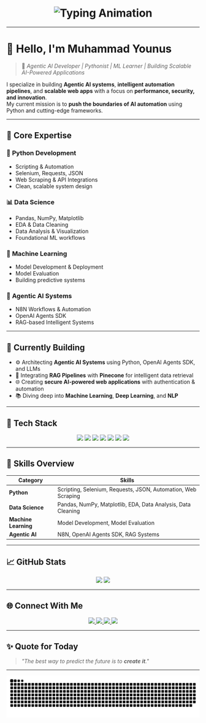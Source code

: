 <h1 align="center">
  <img src="https://readme-typing-svg.demolab.com?font=Roboto+Mono&weight=800&size=32&pause=1000&color=00C2FF&center=true&vCenter=true&width=600&lines=PYTHON+DEVELOPER;Agentic+AI+Engineer;Machine+Learning+Enthusiast;Automation+Expert;Data+Science+Explorer" alt="Typing Animation" />
</h1>

---

# 👋 Hello, I'm **Muhammad Younus**

> 🚀 *Agentic AI Developer | Pythonist | ML Learner | Building Scalable AI-Powered Applications*

I specialize in building **Agentic AI systems**, **intelligent automation pipelines**, and **scalable web apps** with a focus on **performance, security, and innovation**.  
My current mission is to **push the boundaries of AI automation** using Python and cutting-edge frameworks.

---

## 🌟 **Core Expertise**

### 🐍 **Python Development**
- Scripting & Automation  
- Selenium, Requests, JSON  
- Web Scraping & API Integrations  
- Clean, scalable system design  

### 📊 **Data Science**
- Pandas, NumPy, Matplotlib  
- EDA & Data Cleaning  
- Data Analysis & Visualization  
- Foundational ML workflows  

### 🤖 **Machine Learning**
- Model Development & Deployment  
- Model Evaluation  
- Building predictive systems  

### 🧬 **Agentic AI Systems**
- N8N Workflows & Automation  
- OpenAI Agents SDK  
- RAG-based Intelligent Systems  

---

## 🚀 **Currently Building**
- ⚙ Architecting **Agentic AI Systems** using Python, OpenAI Agents SDK, and LLMs  
- 🔗 Integrating **RAG Pipelines** with **Pinecone** for intelligent data retrieval  
- 🌐 Creating **secure AI-powered web applications** with authentication & automation  
- 📚 Diving deep into **Machine Learning**, **Deep Learning**, and **NLP**

---

## 🧠 **Tech Stack**

<p align="center">
  <img src="https://img.shields.io/badge/Python-3776AB?logo=python&style=for-the-badge" />
  <img src="https://img.shields.io/badge/OpenAI%20Agents%20SDK-000000?logo=openai&style=for-the-badge" />
  <img src="https://img.shields.io/badge/Machine%20Learning-009688?style=for-the-badge&logo=scikit-learn&logoColor=white" />
  <img src="https://img.shields.io/badge/Deep%20Learning-FF6F00?style=for-the-badge&logo=tensorflow&logoColor=white" />
  <img src="https://img.shields.io/badge/Pinecone-754FFF?style=for-the-badge" />
  <img src="https://img.shields.io/badge/Streamlit-FF4B4B?style=for-the-badge&logo=streamlit&logoColor=white" />
  <img src="https://img.shields.io/badge/Chainlit-000000?style=for-the-badge&logo=chainlink&logoColor=white" />
</p>

---

## 🧩 **Skills Overview**

| **Category**         | **Skills** |
|-----------------------|------------|
| **Python**           | Scripting, Selenium, Requests, JSON, Automation, Web Scraping |
| **Data Science**     | Pandas, NumPy, Matplotlib, EDA, Data Analysis, Data Cleaning |
| **Machine Learning** | Model Development, Model Evaluation |
| **Agentic AI**       | N8N, OpenAI Agents SDK, RAG Systems |

---

## 📈 **GitHub Stats**

<p align="center">
  <img src="https://github-readme-stats.vercel.app/api?username=MYounus-Codes&show_icons=true&theme=tokyonight" height="180" />
  <img src="https://github-readme-stats.vercel.app/api/top-langs/?username=MYounus-Codes&layout=compact&theme=tokyonight" height="180" />
</p>

---

## 🌐 **Connect With Me**

<p align="center">
  <a href="https://www.linkedin.com/in/myounus1122/">
    <img src="https://img.shields.io/badge/LinkedIn-0A66C2?style=for-the-badge&logo=linkedin&logoColor=white" />
  </a>
  <a href="https://www.kaggle.com/younus1122">
    <img src="https://img.shields.io/badge/Kaggle-20BEFF?style=for-the-badge&logo=kaggle&logoColor=white" />
  </a>
  <a href="mailto:myounushere@gmail.com">
    <img src="https://img.shields.io/badge/Gmail-D14836?style=for-the-badge&logo=gmail&logoColor=white" />
  </a>
  <a href="https://myounus-codes.vercel.app">
    <img src="https://img.shields.io/badge/Portfolio-000000?style=for-the-badge&logo=vercel&logoColor=white" />
  </a>
</p>

---

## ✨ **Quote for Today**
> *"The best way to predict the future is to **create it**."*

---

<p align="center">
  <img src="https://raw.githubusercontent.com/Platane/snk/output/github-contribution-grid-snake.svg" alt="Snake Animation" />
</p>
